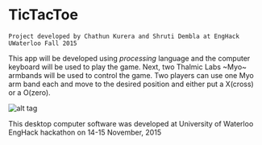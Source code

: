# TicTacToe
~~~~~~~~~~~~~~~~~~~~~~~~~~~~~~~~~~~~~~~~~~~~~~~~~~~~~~~~~~~~~~~~~~~~~~~~~~~~~~~~~~~~~~~~~~~~~~~~~~~~~~~~~~~~~~~~~~
Project developed by Chathun Kurera and Shruti Dembla at EngHack UWaterloo Fall 2015
~~~~~~~~~~~~~~~~~~~~~~~~~~~~~~~~~~~~~~~~~~~~~~~~~~~~~~~~~~~~~~~~~~~~~~~~~~~~~~~~~~~~~~~~~~~~~~~~~~~~~~~~~~~~~~~~~~


This app will be developed using *processing* language and the computer keyboard will be used to play the game. Next,
two Thalmic Labs ~Myo~ armbands will be used to control the game. Two players can use one Myo arm band each and move
to the desired position and either put a X(cross) or a O(zero).

![alt tag](https://github.com/ychathun/Arduino-Radar/blob/master/Radar%20build%20images/20151110_190104.jpg)

This desktop computer software was developed at University of Waterloo EngHack hackathon on 14-15 November, 2015
